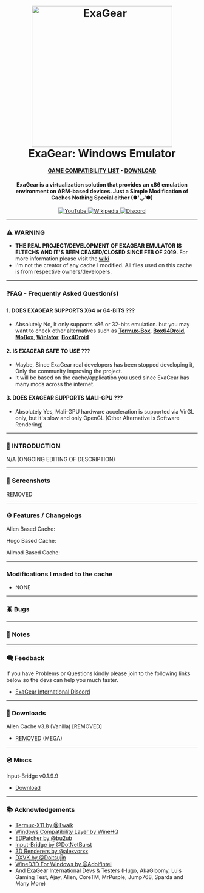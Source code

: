 <h1 align="center">
  <br>
  <a href="https://yuzu-emu.org/"><img src="https://raw.githubusercontent.com/XHYN-PH/exagear-302/main/logo/eltechs-sq-512-nopub.png" alt="ExaGear" width="370"></a>
  <br>
  <b>ExaGear: Windows Emulator</b>
  <br>
</h1>

<p align="center">
      <b><a href="https://github.com/XHYN-PH/exagear-302/issues">GAME COMPATIBILITY LIST</a> • <a href="#-downloads">DOWNLOAD</a></b>
</p>

<h4 align="center">ExaGear is a virtualization solution that provides an x86 emulation environment on ARM-based devices. Just a Simple Modification of Caches Nothing Special either (●'◡'●)
</h4>

<p align="center">
    <a href="https://youtube.com/@xhyn_ph">
        <img src="https://img.shields.io/badge/YouTube-red?color=bd2c00&label=SUBSCRIBE&logo=youtube&logoColor=white"
            alt="YouTube">
     <a href="https://exagear.wiki">
        <img src="https://img.shields.io/badge/Wikipedia-%23000000.svg?color=6cc644&label=ExaGear&logo=wikipedia&logoColor=white"
            alt="Wikipedia">
     </a>
    <a href="https://discord.com/invite/q842JB4gCm">
        <img src="https://img.shields.io/discord/398318088170242053?color=5865F2&label=EmuGear&logo=discord&logoColor=white"
            alt="Discord">
    </a>
</p>

---

### ⚠️ WARNING
- **THE REAL PROJECT/DEVELOPMENT OF EXAGEAR EMULATOR IS ELTECHS AND IT'S BEEN CEASED/CLOSED SINCE FEB OF 2019.** For more information please visit the **[wiki](https://exagear.wiki)**
- I'm not the creator of any cache I modified. All files used on this cache is from respective owners/developers.

---

### ❓FAQ - Frequently Asked Question(s)

#### 1. DOES EXAGEAR SUPPORTS X64 or 64-BITS ???
- Absolutely No, It only supports x86 or 32-bits emulation. but you may want to check other alternatives such as **[Termux-Box](https://github.com/olegos2/termux-box)**, **[Box64Droid](https://github.com/Ilya114/Box64Droid)**, **[MoBox](https://github.com/olegos2/mobox)**, **[Winlator](https://github.com/brunodev85/winlator)**, **[Box4Droid](https://github.com/Herick75/Box4Droid)**

#### 2. IS EXAGEAR SAFE TO USE ???
- Maybe, Since ExaGear real developers has been stopped developing it, Only the community improving the project.
- It will be based on the cache/application you used since ExaGear has many mods across the internet.

#### 3. DOES EXAGEAR SUPPORTS MALI-GPU ???
- Absolutely Yes, Mali-GPU hardware acceleration is supported via VirGL only, but it's slow and only OpenGL (Other Alternative is Software Rendering)

---

### 📄 INTRODUCTION

N/A (ONGOING EDITING OF DESCRIPTION)

----

### 📲 Screenshots
REMOVED

---

### ⚙️ Features / Changelogs
Alien Based Cache:

Hugo Based Cache:

Allmod Based Cache:

---

### Modifications I maded to the cache
- NONE

---

### 🪲 Bugs

---

### 📝 Notes

---

### 🗨️ Feedback

If you have Problems or Questions kindly please join to the following links below so the devs can help you much faster.

- [ExaGear International Discord](https://dsc.gg/exagear)

---

### 🔗 Downloads
Alien Cache v3.8 (Vanilla) [REMOVED]
- [REMOVED](https://mega.nz/folder/aFdHjSQA#ubo0orc-pUC-OevAYFKEAQ) (MEGA)

---

### 💿 Miscs
Input-Bridge v0.1.9.9
- [Download](https://cdn.discordapp.com/attachments/1066960343651340348/1091712585084190861/InputBridge_v0.1.9.9.apk)

---

### 📚 Acknowledgements

 - [Termux-X11 by @Twaik](https://github.com/twaik/)
 - [Windows Compatibility Layer by WineHQ](https://www.winehq.org/)
 - [EDPatcher by @bu2ub](https://github.com/ewt45/)
 - [Input-Bridge by @DotNetBurst](https://github.com/DotNetBurst/)
 - [3D Renderers by @alexvorxx](https://github.com/alexvorxx/)
 - [DXVK by @Doitsujin](https://github.com/doitsujin/dxvk)
 - [WineD3D For Windows by @Adolfintel](https://github.com/adolfintel/wined3d4win)
 - And ExaGear International Devs & Testers (Hugo, AkaGloomy, Luis Gaming Test, Ajay, Alien, CoreTM, MrPurple, Jump768, Sparda and Many More)
